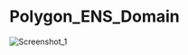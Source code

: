 # Polygon_ENS_Domain

![Screenshot_1](https://www.google.com/search?q=beautiful+pics&sxsrf=ALiCzsaio1JU_-8MZIzjBMV9gMKUAyGWxQ:1663440783400&source=lnms&tbm=isch&sa=X&ved=2ahUKEwi3iv_nv5z6AhV5zIsBHTssAOcQ_AUoAXoECAEQAw&biw=1366&bih=649&dpr=1#imgrc=ndhCe7uQmOT91M.png)
